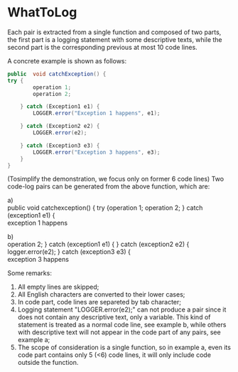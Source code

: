 # WhatToLog

Each pair is extracted from a single function and composed of two parts, the first part is a logging statement with some descriptive texts, while the second part is the corresponding previous at most 10 code lines.

A concrete example is shown as follows:
```java
public	void catchException() {
try {
		operation 1;
		operation 2;

	} catch (Exception1 e1) {
		LOGGER.error("Exception 1 happens", e1);

	} catch (Exception2 e2) {
		LOGGER.error(e2);

	} catch (Exception3 e3) {
		LOGGER.error("Exception 3 happens", e3);
	}
}
```

(Tosimplify the demonstration, we focus only on former 6 code lines)
Two code-log pairs can be generated from the above function, which are:

a)  
public void catchexception() {	try {operation 1;	operation 2;	}	catch (exception1 e1) {  
exception 1 happens

b)  
operation 2;	} catch (exception1 e1) {	} catch (exception2 e2) {	logger.error(e2);	} catch (exception3 e3) {  
exception 3 happens

Some remarks:
1. All empty lines are skipped;
2. All English characters are converted to their lower cases;
3. In code part, code lines are separeted by tab character;
4. Logging statement "LOGGER.error(e2);" can not produce a pair since it does not contain any descriptive text, only a variable. This kind of statement is treated as a normal code line, see example b, while others with descriptive text will not appear in the code part of any pairs, see example a;
5. The scope of consideration is a single function, so in example a, even its code part contains only 5 (<6) code lines, it will only include code outside the function.

